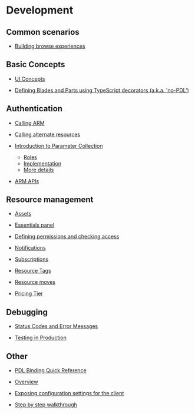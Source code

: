
<!--When documents are deprecated,they are commented out of this index. -->
<!--When documents are in the main index, they are commented out of this index. -->

<a name="development"></a>
# Development

<a name="development-common-scenarios"></a>
## Common scenarios

* [Building browse experiences](portalfx-browse.md#building-browse-experiences)



<a name="development-basic-concepts"></a>
## Basic Concepts

* [UI Concepts](portalfx-ui-concepts.md#ui-concepts)


* [Defining Blades and Parts using TypeScript decorators (a.k.a. 'no-PDL')](portalfx-no-pdl-programming.md#defining-blades-and-parts-using-typescript-decorators-a-k-a-no-pdl)


<a name="development-authentication"></a>
## Authentication

* [Calling ARM](portalfx-authentication.md#calling-arm)
* [Calling alternate resources](portalfx-authentication.md#calling-alternate-resources)


  <!-- top-extensions-data.md-->
  
* [Introduction to Parameter Collection](portalfx-parameter-collection-overview.md#introduction-to-parameter-collection)
    * [Roles](portalfx-parameter-collection-overview.md#roles)
    * [Implementation](portalfx-parameter-collection-overview.md#implementation)
    * [More details](portalfx-parameter-collection-overview.md#more-details)


* [ARM APIs](portalfx-provisioning-arm.md#arm-apis)



<a name="development-resource-management"></a>
## Resource management

  * [Assets](portalfx-assets.md#assets)


  * [Essentials panel](portalfx-essentials.md#essentials-panel)

  
  * [Defining permissions and checking access](portalfx-permissions.md#defining-permissions-and-checking-access)

  * [Notifications](portalfx-notifications.md#notifications)

  * [Subscriptions](portalfx-subscriptions.md#subscriptions)

  * [Resource Tags](portalfx-tags.md#resource-tags)

  * [Resource moves](portalfx-resourcemove.md#resource-moves)

  * [Pricing Tier](portalfx-extension-pricing-tier.md#pricing-tier)


<a name="development-debugging"></a>
## Debugging

 <!-- top-extensions-debugging.md -->
 
  * [Status Codes and Error Messages](portalfx-extensions-status-codes.md#status-codes-and-error-messages)

  * [Testing in Production](top-extensions-production-testing.md#testing-in-production)


<a name="development-other"></a>
## Other

  * [PDL Binding Quick Reference](portalfx-binding-reference.md#pdl-binding-quick-reference)

  * [Overview](portalfx-blades-viewmodel.md#overview)

  * [Exposing configuration settings for the client](portalfx-load-configuration.md#exposing-configuration-settings-for-the-client)
* [Step by step walkthrough](portalfx-load-configuration.md#step-by-step-walkthrough)


